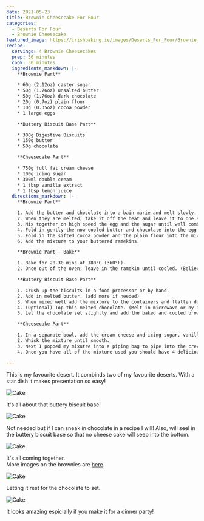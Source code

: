 ```yaml
---
date: 2021-05-23
title: Brownie Cheesecake For Four
categories:
  - Deserts For Four
  - Brownie Cheesecake
featured_image: https://irishbaking.ie/images/Deserts_For_Four/Brownie_Cheesecake/Image_10.jpg
recipe:
  servings: 4 Brownie Cheesecakes
  prep: 30 minutes
  cook: 30 minutes
  ingredients_markdown: |-
    **Brownie Part**

    * 60g (2.12oz) caster sugar
    * 50g (1.76oz) unsalted butter
    * 50g (1.76oz) dark chocolate
    * 20g (0.7oz) plain flour
    * 10g (0.35oz) cocoa powder
    * 1 large eggs

    **Buttery Biscuit Base Part**

    * 300g Digestive Biscuits
    * 150g butter
    * 50g chocolate

    **Cheesecake Part**

    * 750g full fat cream cheese
    * 100g icing sugar
    * 300ml double cream
    * 1 tbsp vanilla extract
    * 1 tbsp lemon juice
  directions_markdown: |-
    **Brownie Part**

    1. Add the butter and chocolate into a bain marie and melt slowly. 
    2. When they are melted, take it off the heat and leave it to one side.
    3. Mix together on high speed the egg and the sugar until well combined. 
    4. Fold in gently the now cooled butter and chocolate into the egg and sugar bowl.
    5. Fold in the sifted cocoa powder and the plain flour into the mix.
    6. Add the mixture to your buttered ramekins.

    **Brownie Part - Bake**

    1. Bake for 20-30 mins at 180°C (360°F).
    2. Once out of the oven, leave in the ramekin until cooled. (Believe me... it will fall apart!)

    **Buttery Biscuit Base Part**

    1. Crush up the biscuits in a food processor or by hand.
    2. Add in melted butter. (add more if needed)
    3. When mixed well add the mixture to the containers and flatten down.
    4. (Optional) Top this melted chocolate. (Melt in microwave or by a bain marie)
    5. Let the chocolate set slightly and add the baked and cooled brownie on top.

    **Cheesecake Part**

    1. In a separate bowl, add the cream cheese and icing sugar, vanilla extract and lemon juice.
    2. Whisk the mixture until smooth.
    3. Next I popped my mixutre into a piping bag to pipe into the crevices of the dish. Also, a chopstick helped me get into the hidden crevices.
    4. Once you have all of the mixture used you should have 4 delicious Brownie Cheese Cakes! Exjoy!

---
```

This is my favourite desert. It combinds two of my favourite deserts. With a star dish it makes presentation so easy!

![Cake](https://irishbaking.ie/images/Deserts_For_Four/Brownie_Cheesecake/Image_6.jpg)

It's all about that buttery biscuit base!

![Cake](https://irishbaking.ie/images/Deserts_For_Four/Brownie_Cheesecake/Image_7.jpg)

Not needed but if I can sneak in chocolate in a recipe I will! Also, will seel in the buttery biscuit base so that no cheese cake will seep into the bottom. 

![Cake](https://irishbaking.ie/images/Deserts_For_Four/Brownie_Cheesecake/Image_8.jpg)

It's all coming together. <br> More images on the brownies are <a href="https://irishbaking.ie/brownies/deserts%20for%20two/2021/03/21/brownies/">here</a>.

![Cake](https://irishbaking.ie/images/Deserts_For_Four/Brownie_Cheesecake/Image_9.jpg)

Letting it rest for the chocolate to set.

![Cake](https://irishbaking.ie/images/Deserts_For_Four/Brownie_Cheesecake/Image_10.jpg)

It looks amazing espicially if you make it for a dinner party!

